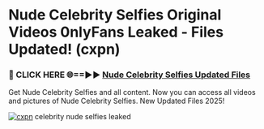 # Nude Celebrity Selfies Original Videos 0nlyFans Leaked - Files Updated! (cxpn)

<h3>🔴 CLICK HERE 🌐==►► <a href="https://tinyurl.com/4mcuefdz" rel="nofollow">Nude Celebrity Selfies Updated Files</a></h3>

Get Nude Celebrity Selfies and all content. Now you can access all videos and pictures of Nude Celebrity Selfies. New Updated Files 2025!

[![cxpn](https://i.imgur.com/StAQSOY.gif)](https://tinyurl.com/4mcuefdz)
celebrity nude selfies leaked